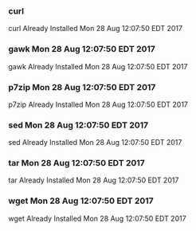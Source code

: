 ### curl 
curl Already Installed Mon 28 Aug 12:07:50 EDT 2017
### gawk Mon 28 Aug 12:07:50 EDT 2017
gawk Already Installed Mon 28 Aug 12:07:50 EDT 2017
### p7zip Mon 28 Aug 12:07:50 EDT 2017
p7zip Already Installed Mon 28 Aug 12:07:50 EDT 2017
### sed Mon 28 Aug 12:07:50 EDT 2017
sed Already Installed Mon 28 Aug 12:07:50 EDT 2017
### tar Mon 28 Aug 12:07:50 EDT 2017
tar Already Installed Mon 28 Aug 12:07:50 EDT 2017
### wget Mon 28 Aug 12:07:50 EDT 2017
wget Already Installed Mon 28 Aug 12:07:50 EDT 2017
